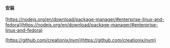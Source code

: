 


#### 安装

[https://nodejs.org/en/download/package-manager/#enterprise-linux-and-fedora](https://nodejs.org/en/download/package-manager/#enterprise-linux-and-fedora)

[https://github.com/creationix/nvm](https://github.com/creationix/nvm)